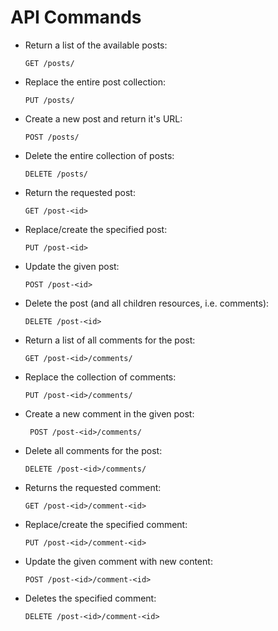 # API Commands #

*   Return a list of the available posts:

        GET /posts/


*   Replace the entire post collection:

        PUT /posts/



*   Create a new post and return it's URL:

        POST /posts/



*   Delete the entire collection of posts:

        DELETE /posts/



*   Return the requested post:

        GET /post-<id>



*   Replace/create the specified post:

        PUT /post-<id>



*   Update the given post:

        POST /post-<id>



*   Delete the post (and all children resources, i.e. comments):

        DELETE /post-<id>



*   Return a list of all comments for the post:

        GET /post-<id>/comments/



*   Replace the collection of comments:

        PUT /post-<id>/comments/



*  Create a new comment in the given post:

        POST /post-<id>/comments/



*   Delete all comments for the post:

        DELETE /post-<id>/comments/



*   Returns the requested comment:

        GET /post-<id>/comment-<id>



*   Replace/create the specified comment:

        PUT /post-<id>/comment-<id>



*   Update the given comment with new content:

        POST /post-<id>/comment-<id>



*   Deletes the specified comment:

        DELETE /post-<id>/comment-<id>


